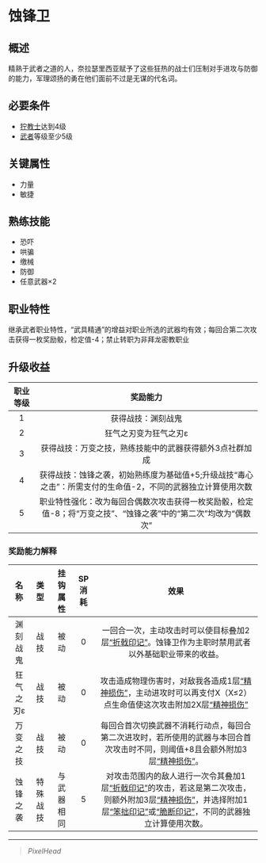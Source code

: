 # 蚀锋卫

## 概述

精熟于武者之道的人，奈拉瑟里西亚赋予了这些狂热的战士们压制对手进攻与防御的能力，军理颂扬的勇在他们面前不过是无谋的代名词。

## 必要条件

* <a href="../grimnarchclergy" target="_blank">狞教士</a>达到4级
* <a href="../../../basicJob/Warrior" target="_blank">武者</a>等级至少5级

## 关键属性

* 力量
* 敏捷

## 熟练技能

* 恐吓
* 哄骗
* 缴械
* 防御
* 任意武器×2

## 职业特性

继承武者职业特性，“武具精通”的增益对职业所选的武器均有效；每回合第二次攻击获得一枚奖励骰，检定值-4；禁止转职为非拜龙密教职业

## 升级收益

职业等级|奖励能力
:--:|:--:
1|获得战技：渊刻战鬼
2|狂气之刃变为狂气之刃ε
3|获得战技：万变之技，熟练技能中的武器获得额外3点社群加成
4|获得战技：蚀锋之袭，初始熟练度为基础值+5;升级战技“毒心之击”：所需支付的生命值-2，不同的武器独立计算使用次数
5|职业特性强化：改为每回合偶数次攻击获得一枚奖励骰，检定值-8；将“万变之技”、“蚀锋之袭”中的“第二次”均改为“偶数次”

### 奖励能力解释

名称|类型|挂钩属性|SP消耗|效果
:--:|:--:|:--:|:--:|:--:
渊刻战鬼|战技|被动|0|一回合一次，主动攻击时可以使目标叠加2层<a href="../../../../status/mark/#折戟印记" target="_blank">“折戟印记”</a>。蚀锋卫作为主职时禁用武者以外基础职业带来的收益。
狂气之刃ε|战技|被动|0|攻击造成物理伤害时，对敌我各造成1层<a href="../../../../status/mark/#精神损伤" target="_blank">“精神损伤”</a>，主动进攻时可以再支付X（X≤2）点生命值使这次攻击附加2X层<a href="../../../../status/mark/#精神损伤" target="_blank">“精神损伤”</a>
万变之技|战技|被动|0|每回合首次切换武器不消耗行动点，每回合第二次进攻时，若所使用的武器与本回合首次攻击时不同，则阈值+8且会额外附加3层<a href="../../../../status/mark/#精神损伤" target="_blank">“精神损伤”</a>。
蚀锋之袭|特殊战技|与武器相同|5|对攻击范围内的敌人进行一次令其叠加1层<a href="../../../../status/mark/#折戟印记" target="_blank">“折戟印记”</a>的攻击，若这是第二次攻击，则额外附加3层<a href="../../../../status/mark/#精神损伤" target="_blank">“精神损伤”</a>，并选择附加1层<a href="../../status/mark/#笨拙印记" target="_blank">“笨拙印记”</a>或<a href="../../status/mark/#脆断印记" target="_blank">“脆断印记”</a>，不同的武器独立计算使用次数。

---

> *PixelHead*